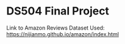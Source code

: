 # DS504 Final Project
 
Link to Amazon Reviews Dataset Used: https://nijianmo.github.io/amazon/index.html